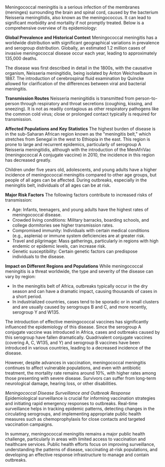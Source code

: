 Meningococcal meningitis is a serious infection of the membranes (meninges) surrounding the brain and spinal cord, caused by the bacterium Neisseria meningitidis, also known as the meningococcus. It can lead to significant morbidity and mortality if not promptly treated. Below is a comprehensive overview of its epidemiology:

**Global Prevalence and Historical Context**
Meningococcal meningitis has a worldwide distribution with significant geographical variations in prevalence and serogroup distribution. Globally, an estimated 1.2 million cases of invasive meningococcal disease occur each year, leading to approximately 135,000 deaths.

The disease was first described in detail in the 1800s, with the causative organism, Neisseria meningitidis, being isolated by Anton Weichselbaum in 1887. The introduction of cerebrospinal fluid examination by Quincke allowed for clarification of the differences between viral and bacterial meningitis.

**Transmission Routes**
Neisseria meningitidis is transmitted from person-to-person through respiratory and throat secretions (coughing, kissing, and sneezing). It is not as readily contagious as other respiratory pathogens like the common cold virus; close or prolonged contact typically is required for transmission.

**Affected Populations and Key Statistics**
The highest burden of disease is in the sub-Saharan African region known as the "meningitis belt," which stretches from Senegal in the west to Ethiopia in the east. This region is prone to large and recurrent epidemics, particularly of serogroup A Neisseria meningitidis, although with the introduction of the MenAfriVac (meningococcal A conjugate vaccine) in 2010, the incidence in this region has decreased greatly.

Children under five years old, adolescents, and young adults have a higher incidence of meningococcal meningitis compared to other age groups, but people of all ages can be affected. During outbreaks, especially in the meningitis belt, individuals of all ages can be at risk.

**Major Risk Factors**
The following factors contribute to increased risks of transmission:
- Age: Infants, teenagers, and young adults have the highest rates of meningococcal disease.
- Crowded living conditions: Military barracks, boarding schools, and college dormitories see higher transmission rates.
- Compromised immunity: Individuals with certain medical conditions (e.g., asplenia) or immune system deficiencies are at greater risk.
- Travel and pilgrimage: Mass gatherings, particularly in regions with high endemic or epidemic levels, can increase risk.
- Genetic susceptibility: Certain genetic factors can predispose individuals to the disease.

**Impact on Different Regions and Populations**
While meningococcal meningitis is a threat worldwide, the type and severity of the disease can vary by region:
- In the meningitis belt of Africa, outbreaks typically occur in the dry season and can have a dramatic impact, causing thousands of cases in a short period.
- In industrialized countries, cases tend to be sporadic or in small clusters and are usually caused by serogroups B and C, and more recently, serogroup Y and W135.

The introduction of effective meningococcal vaccines has significantly influenced the epidemiology of this disease. Since the serogroup A conjugate vaccine was introduced in Africa, cases and outbreaks caused by this serogroup have fallen dramatically. Quadrivalent conjugate vaccines (covering A, C, W135, and Y) and serogroup B vaccines have been introduced in various countries, leading to a decreased incidence of the disease.

However, despite advances in vaccination, meningococcal meningitis continues to affect vulnerable populations, and even with antibiotic treatment, the mortality rate remains around 10%, with higher rates among those presenting with severe disease. Survivors can suffer from long-term neurological damage, hearing loss, or other disabilities.

*Meningococcal Disease Surveillance and Outbreak Response*
Epidemiological surveillance is crucial for informing vaccination strategies and initiating rapid emergency responses to outbreaks. Real-time surveillance helps in tracking epidemic patterns, detecting changes in the circulating serogroups, and implementing appropriate public health measures such as chemoprophylaxis for close contacts and targeted vaccination campaigns.

In summary, meningococcal meningitis remains a major public health challenge, particularly in areas with limited access to vaccination and healthcare services. Public health efforts focus on improving surveillance, understanding the patterns of disease, vaccinating at-risk populations, and developing an effective response infrastructure to manage and contain outbreaks.
